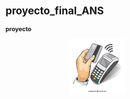 # proyecto_final_ANS
### proyecto
<div style="text-align:center;">
  <img src="Datafono.jpg" alt="Texto alternativo" width="30%">
</div>

